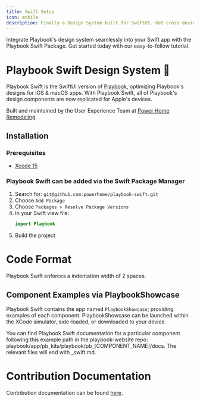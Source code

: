 ```yaml
---
title: Swift Setup
icon: mobile
description: Finally a Design System built for SwiftUI. Get cross device consistency by using Playbook for SwiftUI.
---
```


Integrate Playbook's design system seamlessly into your Swift app with the Playbook Swift Package. Get started today with our easy-to-follow tutorial.

# Playbook Swift Design System 📱

Playbook Swift is the SwiftUI version of [Playbook](https://playbook.powerapp.cloud/), optimizing Playbook's designs for iOS & macOS apps. With Playbook Swift, all of Playbook's design components are now replicated for Apple's devices.

Built and maintained by the User Experience Team at [Power Home Remodeling](https://www.techatpower.com/).

## Installation

### Prerequisites

- [Xcode 15](https://developer.apple.com/xcode/)

### Playbook Swift can be added via the Swift Package Manager

1. Search for: `git@github.com:powerhome/playbook-swift.git`
1. Choose `Add Package`
2. Choose `Packages > Resolve Package Versions`
3. In your Swift view file:
    ```swift
    import Playbook
    ```
5. Build the project

# Code Format

Playbook Swift enforces a indentation width of 2 spaces.

## Component Examples via PlaybookShowcase

Playbook Swift contains the app named `PlaybookShowcase`; providing examples of each component. PlaybookShowcase can be launched within the XCode simulator, side-loaded, or downloaded to your device.

You can find Playbook Swift documentation for a particular component following this example path in the playbook-website repo: playbook/app/pb_kits/playbook/pb_[COMPONENT_NAME]/docs. The relevant files will end with _swift.md.

# Contribution Documentation
Contribution documentation can be found [here](https://github.com/powerhome/playbook-swift/blob/main/Contribution.md).
